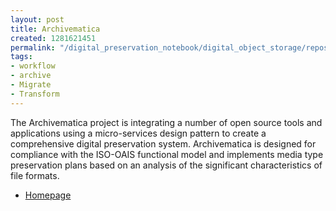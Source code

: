 ```yaml
---
layout: post
title: Archivematica
created: 1281621451
permalink: "/digital_preservation_notebook/digital_object_storage/repository_systems/archivematica/"
tags:
- workflow
- archive
- Migrate
- Transform
---
```

The Archivematica project is integrating a number of open source tools and applications using a micro-services design pattern to create a comprehensive digital preservation system. Archivematica is designed for compliance with the ISO-OAIS functional model and implements media type preservation plans based on an analysis of the significant characteristics of file formats.

* [Homepage](http://archivematica.org)
